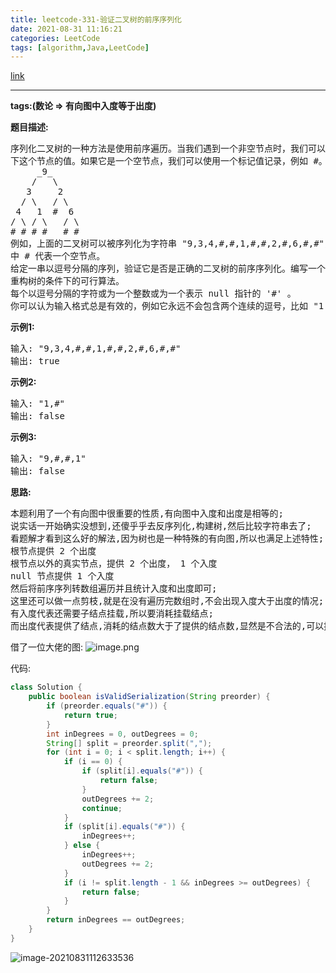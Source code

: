 ```yaml
---
title: leetcode-331-验证二叉树的前序序列化
date: 2021-08-31 11:16:21
categories: LeetCode
tags: [algorithm,Java,LeetCode]
---
```


[link](https://leetcode-cn.com/problems/verify-preorder-serialization-of-a-binary-tree/)

<hr/>

**tags:(数论	=>	有向图中入度等于出度)**

**题目描述:**

<pre>
序列化二叉树的一种方法是使用前序遍历。当我们遇到一个非空节点时，我们可以记录
下这个节点的值。如果它是一个空节点，我们可以使用一个标记值记录，例如 #。
     _9_
    /   \
   3     2
  / \   / \
 4   1  #  6
/ \ / \   / \
# # # #   # #
例如，上面的二叉树可以被序列化为字符串 "9,3,4,#,#,1,#,#,2,#,6,#,#"，其
中 # 代表一个空节点。
给定一串以逗号分隔的序列，验证它是否是正确的二叉树的前序序列化。编写一个在不
重构树的条件下的可行算法。
每个以逗号分隔的字符或为一个整数或为一个表示 null 指针的 '#' 。
你可以认为输入格式总是有效的，例如它永远不会包含两个连续的逗号，比如 "1,,3" 。
</pre>

**示例1:**

<pre>
输入: "9,3,4,#,#,1,#,#,2,#,6,#,#"
输出: true
</pre>

**示例2:**

<pre>
输入: "1,#"
输出: false
</pre>

**示例3:**

<pre>
输入: "9,#,#,1"
输出: false
</pre>

**思路:**

<pre>
本题利用了一个有向图中很重要的性质,有向图中入度和出度是相等的;
说实话一开始确实没想到,还傻乎乎去反序列化,构建树,然后比较字符串去了;
看题解才看到这么好的解法,因为树也是一种特殊的有向图,所以也满足上述特性;
根节点提供 2 个出度
根节点以外的真实节点，提供 2 个出度， 1 个入度
null 节点提供 1 个入度
然后将前序序列转数组遍历并且统计入度和出度即可;
这里还可以做一点剪枝,就是在没有遍历完数组时,不会出现入度大于出度的情况;
有入度代表还需要子结点挂载,所以要消耗挂载结点;
而出度代表提供了结点,消耗的结点数大于了提供的结点数,显然是不合法的,可以提前退出;
</pre>

借了一位大佬的图:
![image.png](https://gitee.com/cao_ziqiang/img/raw/master/20210831112136.png)



代码:

```java
class Solution {
    public boolean isValidSerialization(String preorder) {
        if (preorder.equals("#")) {
            return true;
        }
        int inDegrees = 0, outDegrees = 0;
        String[] split = preorder.split(",");
        for (int i = 0; i < split.length; i++) {
            if (i == 0) {
                if (split[i].equals("#")) {
                    return false;
                }
                outDegrees += 2;
                continue;
            }
            if (split[i].equals("#")) {
                inDegrees++;
            } else {
                inDegrees++;
                outDegrees += 2;
            }
            if (i != split.length - 1 && inDegrees >= outDegrees) {
                return false;
            }
        }
        return inDegrees == outDegrees;
    }
}
```

![image-20210831112633536](https://gitee.com/cao_ziqiang/img/raw/master/20210831112633.png)